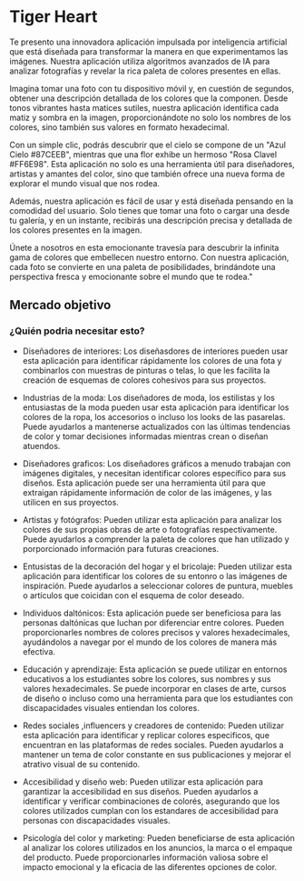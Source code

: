 # Tiger Heart

Te presento una innovadora aplicación impulsada por inteligencia artificial que está diseñada para transformar la manera en que experimentamos las imágenes. Nuestra aplicación utiliza algoritmos avanzados de IA para analizar fotografías y revelar la rica paleta de colores presentes en ellas.

Imagina tomar una foto con tu dispositivo móvil y, en cuestión de segundos, obtener una descripción detallada de los colores que la componen. Desde tonos vibrantes hasta matices sutiles, nuestra aplicación identifica cada matiz y sombra en la imagen, proporcionándote no solo los nombres de los colores, sino también sus valores en formato hexadecimal.

Con un simple clic, podrás descubrir que el cielo se compone de un "Azul Cielo #87CEEB", mientras que una flor exhibe un hermoso "Rosa Clavel #FF6E98". Esta aplicación no solo es una herramienta útil para diseñadores, artistas y amantes del color, sino que también ofrece una nueva forma de explorar el mundo visual que nos rodea.

Además, nuestra aplicación es fácil de usar y está diseñada pensando en la comodidad del usuario. Solo tienes que tomar una foto o cargar una desde tu galería, y en un instante, recibirás una descripción precisa y detallada de los colores presentes en la imagen.

Únete a nosotros en esta emocionante travesía para descubrir la infinita gama de colores que embellecen nuestro entorno. Con nuestra aplicación, cada foto se convierte en una paleta de posibilidades, brindándote una perspectiva fresca y emocionante sobre el mundo que te rodea."

## Mercado objetivo

### ¿Quién podria necesitar esto?

- Diseñadores de interiores: Los diseñasdores de interiores pueden usar esta aplicación para identificar rápidamente los colores de una fota y combinarlos con muestras de pinturas o telas, lo que les facilita la creación de esquemas de colores cohesivos para sus proyectos. 

- Industrias de la moda: Los diseñadores de moda, los estilistas y los entusiastas de la moda pueden usar esta aplicación para identificar los colores de la ropa, los accesorios o incluso los looks de las pasarelas. Puede ayudarlos a mantenerse actualizados con las últimas tendencias de color y tomar decisiones informadas mientras crean o diseñan atuendos. 

- Diseñadores graficos: Los diseñadores gráficos a menudo trabajan con imágenes digitales, y necesitan identificar colores específico para sus diseños. Esta aplicación puede ser una herramienta útil para que extraigan rápidamente información de color de las imágenes, y las utilicen en sus proyectos. 

- Artistas y fotógrafos: Pueden utilizar esta aplicación para analizar los colores de sus propias obras de arte o fotografías respectivamente. Puede ayudarlos a comprender la paleta de colores que han utilizado y porporcionado información para futuras creaciones.

- Entusistas de la decoración del hogar y el bricolaje: Pueden utilizar esta aplicación para identificar los colores de su entonro o las imágenes de inspiración. Puede ayudarlos a seleccionar colores de puntura, muebles o artículos que coicidan con el esquema de color deseado.

- Individuos daltónicos: Esta aplicación puede ser beneficiosa para las personas daltónicas que luchan por diferenciar entre colores. Pueden proporcionarles nombres de colores precisos y valores hexadecimales, ayudándolos a navegar por el mundo de los colores de manera más efectiva.

- Educación y aprendizaje: Esta aplicación se puede utilizar en entornos educativos a los estudiantes sobre los colores, sus nombres y sus valores hexadecimales. Se puede incorporar en clases de arte, cursos de diseño o incluso como una herramienta para que los estudiantes con discapacidades visuales entiendan los colores.

- Redes sociales ,influencers y creadores de contenido: Pueden utilizar esta aplicación para identificar y replicar colores especificos, que encuentran en las plataformas de redes sociales. Pueden ayudarlos a mantener un tema de color constante en sus publicaciones y mejorar el atrativo visual de su contenido.

- Accesibilidad y diseño web: Pueden utilizar esta aplicación para garantizar la accesibilidad en sus diseños. Pueden ayudarlos a identificar y verificar combinaciones de colorés, asegurando que los colores utilizados cumplan con los estandares de accesibilidad para personas con discapacidades visuales. 

- Psicología del color y marketing: Pueden beneficiarse de esta aplicación al analizar los colores utilizados en los anuncios, la marca o el empaque del producto. Puede proporcionarles información valiosa sobre el impacto emocional y la eficacia de las diferentes opciones de color. 



